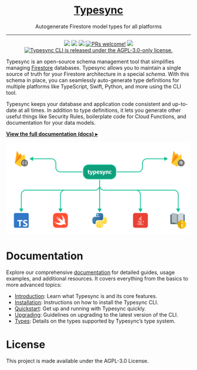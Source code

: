 <h1 align="center">
  <a href="https://docs.typesync.org">
    Typesync
  </a>
</h1>

<p align="center">
    Autogenerate Firestore model types for all platforms
</p>

---

<p align="center">
    <a href="https://npmjs.com/package/typesync-cli" alt="Latest version">
        <img src="https://img.shields.io/npm/v/typesync-cli?label=latest" /></a>
    <a href="https://app.circleci.com/pipelines/github/kafkas/typesync" alt="Build status">
        <img src="https://circleci.com/gh/kafkas/typesync.svg?style=shield" /></a>
    <a href="https://github.com/kafkas/typesync/pulls" alt="Activity">
        <img src="https://img.shields.io/github/commit-activity/m/kafkas/typesync" /></a>
    <a href="https://github.com/kafkas/typesync">
      <img src="https://img.shields.io/badge/PRs-welcome-brightgreen.svg" alt="PRs welcome!" /></a>
    <a href="https://www.npmjs.com/package/typesync-cli" alt="NPM unpacked size">
        <img src="https://img.shields.io/npm/unpacked-size/typesync-cli" /></a>
    <a href="https://github.com/kafkas/typesync/blob/main/LICENSE">
      <img src="https://img.shields.io/badge/License-AGPL%20v3-blue.svg" alt="Typesync CLI is released under the AGPL-3.0-only license." /></a>
</p>

Typesync is an open-source schema management tool that simplifies managing [Firestore](https://cloud.google.com/firestore) databases. Typesync allows you to maintain a single source of truth for your Firestore architecture in a special _schema_. With this schema in place, you can seamlessly auto-generate type definitions for multiple platforms like TypeScript, Swift, Python, and more using the CLI tool.

Typesync keeps your database and application code consistent and up-to-date at all times. In addition to type definitions, it lets you generate other useful things like Security Rules, boilerplate code for Cloud Functions, and documentation for your data models.

[**View the full documentation (docs) ▸**](https://docs.typesync.org)

<div align="center">
  <img src="images/architecture.png" width="600px" alt="header" />
</div>

# Documentation

Explore our comprehensive [documentation](https://docs.typesync.org) for detailed guides, usage examples, and additional resources. It covers everything from the basics to more advanced topics:

- [Introduction](https://docs.typesync.org/introduction): Learn what Typesync is and its core features.
- [Installation](https://docs.typesync.org/installation): Instructions on how to install the Typesync CLI.
- [Quickstart](https://docs.typesync.org/quickstart): Get up and running with Typesync quickly.
- [Upgrading](https://docs.typesync.org/upgrading): Guidelines on upgrading to the latest version of the CLI.
- [Types](https://docs.typesync.org/schema/types): Details on the types supported by Typesync’s type system.

# License

This project is made available under the AGPL-3.0 License.
